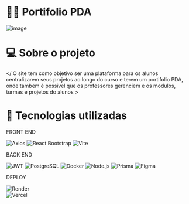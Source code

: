 # 👩‍💻 Portifolio PDA 

![image](https://github.com/user-attachments/assets/21117f95-a524-4415-adc9-2832434ad653)

# 💻 Sobre o projeto 

</ O site tem como objetivo ser uma  plataforma para os alunos centralizarem seus projetos ao longo do curso e terem um portifolio PDA, onde tambem é possivel que os professores gerenciem e os modulos, turmas e projetos do alunos > 

# 🔧 Tecnologias utilizadas 

FRONT END 

![Axios](https://img.shields.io/badge/Axios-%235A29E4.svg?style=for-the-badge)
![React Bootstrap](https://img.shields.io/badge/React%20Bootstrap-%23563D7C.svg?style=for-the-badge&logo=bootstrap&logoColor=white)
![Vite](https://img.shields.io/badge/Vite-%23646CFF.svg?style=for-the-badge&logo=vite&logoColor=white)

BACK END 

![JWT](https://img.shields.io/badge/JWT-%23000000.svg?style=for-the-badge&logo=jsonwebtokens&logoColor=white)
![PostgreSQL](https://img.shields.io/badge/PostgreSQL-%23336791.svg?style=for-the-badge&logo=postgresql&logoColor=white)
![Docker](https://img.shields.io/badge/Docker-%232496ED.svg?style=for-the-badge&logo=docker&logoColor=white)
![Node.js](https://img.shields.io/badge/Node.js-%23339933.svg?style=for-the-badge&logo=nodedotjs&logoColor=white)
![Prisma](https://img.shields.io/badge/Prisma-%2300bfae.svg?style=for-the-badge&logo=prisma&logoColor=white)
![Figma](https://img.shields.io/badge/Figma-%23F24E1E.svg?style=for-the-badge&logo=figma&logoColor=white)

DEPLOY 

![Render](https://img.shields.io/badge/Render-%2300bdb8.svg?style=for-the-badge&logo=render&logoColor=white)  
![Vercel](https://img.shields.io/badge/Vercel-%23000000.svg?style=for-the-badge&logo=vercel&logoColor=white)

